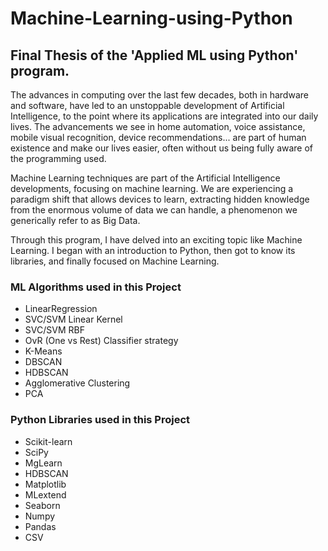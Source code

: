 # Machine-Learning-using-Python
## Final Thesis of the 'Applied ML using Python' program.

The advances in computing over the last few decades, both in hardware and software, have led to an unstoppable development of Artificial Intelligence, to the point where its applications are integrated into our daily lives. The advancements we see in home automation, voice assistance, mobile visual recognition, device recommendations... are part of human existence and make our lives easier, often without us being fully aware of the programming used.

Machine Learning techniques are part of the Artificial Intelligence developments, focusing on machine learning. We are experiencing a paradigm shift that allows devices to learn, extracting hidden knowledge from the enormous volume of data we can handle, a phenomenon we generically refer to as Big Data.

Through this program, I have delved into an exciting topic like Machine Learning. I began with an introduction to Python, then got to know its libraries, and finally focused on Machine Learning. 

### ML Algorithms used in this Project
- LinearRegression
- SVC/SVM Linear Kernel
- SVC/SVM RBF
- OvR (One vs Rest) Classifier strategy
- K-Means
- DBSCAN
- HDBSCAN
- Agglomerative Clustering
- PCA

### Python Libraries used in this Project
- Scikit-learn
- SciPy
- MgLearn
- HDBSCAN
- Matplotlib
- MLextend
- Seaborn
- Numpy
- Pandas
- CSV
